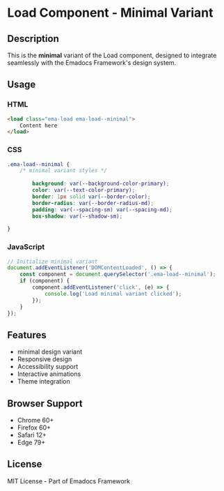 # Load Component - Minimal Variant

## Description
This is the **minimal** variant of the Load component, designed to integrate seamlessly with the Emadocs Framework's design system.

## Usage

### HTML
```html
<load class="ema-load ema-load--minimal">
    Content here
</load>
```

### CSS
```css
.ema-load--minimal {
    /* minimal variant styles */
    
        background: var(--background-color-primary);
        color: var(--text-color-primary);
        border: 1px solid var(--border-color);
        border-radius: var(--border-radius-md);
        padding: var(--spacing-sm) var(--spacing-md);
        box-shadow: var(--shadow-sm);
    
}
```

### JavaScript
```javascript
// Initialize minimal variant
document.addEventListener('DOMContentLoaded', () => {
    const component = document.querySelector('.ema-load--minimal');
    if (component) {
        component.addEventListener('click', (e) => {
            console.log('Load minimal variant clicked');
        });
    }
});
```

## Features
- minimal design variant
- Responsive design
- Accessibility support
- Interactive animations
- Theme integration

## Browser Support
- Chrome 60+
- Firefox 60+
- Safari 12+
- Edge 79+

## License
MIT License - Part of Emadocs Framework
